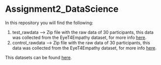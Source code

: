 # Assignment2_DataScience
In this repository you will find the following:


1. test_rawdata --> Zip file with the raw data of 30 participants, this data was collected from the EyeT4Empathy dataset, for more info [here](https://www.ncbi.nlm.nih.gov/pmc/articles/PMC9719458/).
2. control_rawdata --> Zip file with the raw data of 30 participants, this data was collected from the EyeT4Empathy dataset, for more info [here](https://www.ncbi.nlm.nih.gov/pmc/articles/PMC9719458/).

This datasets can be found [here](https://drive.google.com/drive/folders/1SlvDzPxx-vHP3nCmTyEXrUPao6pRYPcA?usp=share_link).
